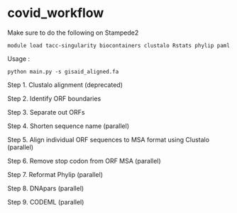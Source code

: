# covid_workflow

Make sure to do the following on Stampede2

`module load tacc-singularity biocontainers clustalo Rstats phylip paml`

Usage :

`python main.py -s gisaid_aligned.fa`

Step 1. Clustalo alignment (deprecated)

Step 2. Identify ORF boundaries

Step 3. Separate out ORFs

Step 4. Shorten sequence name (parallel)

Step 5. Align individual ORF sequences to MSA format using Clustalo (parallel)

Step 6. Remove stop codon from ORF MSA (parallel)

Step 7. Reformat Phylip (parallel)

Step 8. DNApars (parallel)

Step 9. CODEML (parallel)
